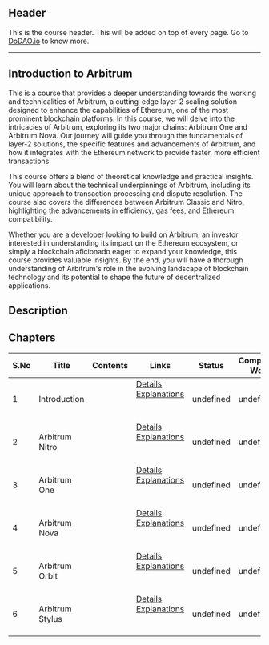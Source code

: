 ## Header
This is the course header. This will be added on top of every page. Go to [DoDAO.io](https://www.dodao.io) to know more.

 ---

 ## Introduction to Arbitrum
 This is a course that provides a deeper understanding towards the working and technicalities of Arbitrum, a cutting-edge layer-2 scaling solution designed to enhance the capabilities of Ethereum, one of the most prominent blockchain platforms. In this course, we will delve into the intricacies of Arbitrum, exploring its two major chains: Arbitrum One and Arbitrum Nova. Our journey will guide you through the fundamentals of layer-2 solutions, the specific features and advancements of Arbitrum, and how it integrates with the Ethereum network to provide faster, more efficient transactions.

This course offers a blend of theoretical knowledge and practical insights. You will learn about the technical underpinnings of Arbitrum, including its unique approach to transaction processing and dispute resolution. The course also covers the differences between Arbitrum Classic and Nitro, highlighting the advancements in efficiency, gas fees, and Ethereum compatibility.

Whether you are a developer looking to build on Arbitrum, an investor interested in understanding its impact on the Ethereum ecosystem, or simply a blockchain aficionado eager to expand your knowledge, this course provides valuable insights. By the end, you will have a thorough understanding of Arbitrum's role in the evolving landscape of blockchain technology and its potential to shape the future of decentralized applications. 
 
 ## Description
 
 
 ## Chapters
 
 | S.No        | Title       | Contents   | Links      | Status      | Completion Week |
 | ----------- | ----------- |----------- |----------- | ----------- | ----------- |
 | 1      | Introduction | | [Details](generated/topics/introduction.md) <br/> [Explanations](generated/explanations/introduction.md) <br/>  <br/>  <br/>  | undefined | undefined |
 | 2      | Arbitrum Nitro | | [Details](generated/topics/arbitrum-nitro.md) <br/> [Explanations](generated/explanations/arbitrum-nitro.md) <br/>  <br/>  <br/>  | undefined | undefined |
 | 3      | Arbitrum One | | [Details](generated/topics/arbitrum-one.md) <br/> [Explanations](generated/explanations/arbitrum-one.md) <br/>  <br/>  <br/>  | undefined | undefined |
 | 4      | Arbitrum Nova | | [Details](generated/topics/arbitrum-nova.md) <br/> [Explanations](generated/explanations/arbitrum-nova.md) <br/>  <br/>  <br/>  | undefined | undefined |
 | 5      | Arbitrum Orbit | | [Details](generated/topics/arbitrum-orbit.md) <br/> [Explanations](generated/explanations/arbitrum-orbit.md) <br/>  <br/>  <br/>  | undefined | undefined |
 | 6      | Arbitrum Stylus | | [Details](generated/topics/arbitrum-stylus.md) <br/> [Explanations](generated/explanations/arbitrum-stylus.md) <br/>  <br/>  <br/>  | undefined | undefined | 
